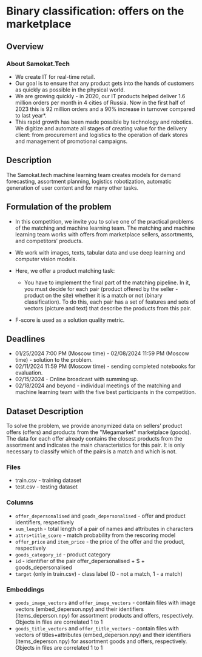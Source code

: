 # Binary classification: offers on the marketplace
## Overview
### About Samokat.Tech
- We create IT for real-time retail.
- Our goal is to ensure that any product gets into the hands of customers as quickly as possible in the physical world.
- We are growing quickly - in 2020, our IT products helped deliver 1.6 million orders per month in 4 cities of Russia. Now in the first half of 2023 this is 92 million orders and a 90% increase in turnover compared to last year*.
- This rapid growth has been made possible by technology and robotics. We digitize and automate all stages of creating value for the delivery client: from procurement and logistics to the operation of dark stores and management of promotional campaigns.

## Description
The Samokat.tech machine learning team creates models for demand forecasting, assortment planning, logistics robotization, automatic generation of user content and for many other tasks.

## Formulation of the problem
- In this competition, we invite you to solve one of the practical problems of the matching and machine learning team.
The matching and machine learning team works with offers from marketplace sellers, assortments, and competitors’ products.

- We work with images, texts, tabular data and use deep learning and computer vision models.

- Here, we offer a product matching task:
  - You have to implement the final part of the matching pipeline. In it, you must decide for each pair (product offered by the seller - product on the site) whether it is a match or not (binary classification).
To do this, each pair has a set of features and sets of vectors (picture and text) that describe the products from this pair.

- F-score is used as a solution quality metric.

## Deadlines
- 01/25/2024 7:00 PM (Moscow time) - 02/08/2024 11:59 PM (Moscow time) - solution to the problem.
- 02/11/2024 11:59 PM (Moscow time) - sending completed notebooks for evaluation.
- 02/15/2024 - Online broadcast with summing up. 
- 02/18/2024 and beyond - individual meetings of the matching and machine learning team with the five best participants in the competition.

## Dataset Description

To solve the problem, we provide anonymized data on sellers’ product offers (offers) and products from the "Megamarket" marketplace (goods).
The data for each offer already contains the closest products from the assortment and indicates the main characteristics for this pair. It is only necessary to classify which of the pairs is a match and which is not.

### Files
- train.csv - training dataset
- test.csv - testing dataset
### Columns
- `offer_depersonalised` and `goods_depersonalised` - offer and product identifiers, respectively
- `sum_length` - total length of a pair of names and attributes in characters
- `attrs+title_score` - match probability from the rescoring model
- `offer_price` and `item_price` - the price of the offer and the product, respectively
- `goods_category_id` - product category
- `id` - identifier of the pair offer_depersonalised + $ + goods_depersonalised
- `target` (only in train.csv) - class label (0 - not a match, 1 - a match)

### Embeddings
- `goods_image_vectors` and `offer_image_vectors` - contain files with image vectors (embed_deperson.npy) and their identifiers (items_deperson.npy) for assortment products and offers, respectively. Objects in files are correlated 1 to 1
- `goods_title_vectors` and `offer_title_vectors` - contain files with vectors of titles+attributes (embed_deperson.npy) and their identifiers (items_deperson.npy) for assortment goods and offers, respectively. Objects in files are correlated 1 to 1

